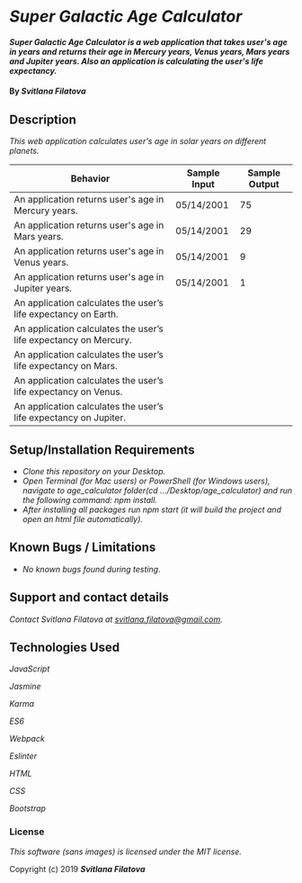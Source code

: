 # _Super Galactic Age Calculator_

#### _Super Galactic Age Calculator is a web application that takes user's age in years and returns their age in Mercury years, Venus years, Mars years and Jupiter years. Also an application is calculating the user's life expectancy._

#### By _**Svitlana Filatova**_

## Description
_This web application calculates user's age in solar years on different planets._

| Behavior                                                         | Sample Input | Sample Output |
|------------------------------------------------------------------|--------------|---------------|
| An application returns user's age in Mercury years.              |  05/14/2001  |       75      |
| An application returns user's age in Mars years.                 |  05/14/2001  |       29      |
| An application returns user's age in Venus years.                |  05/14/2001  |       9       |
| An application returns user's age in Jupiter years.              |  05/14/2001  |       1       |
| An application calculates the user’s life expectancy on Earth.   |              |               |
| An application calculates the user’s life expectancy on Mercury. |              |               |
| An application calculates the user’s life expectancy on Mars.    |              |               |
| An application calculates the user’s life expectancy on Venus.   |              |               |
| An application calculates the user’s life expectancy on Jupiter. |              |               |


## Setup/Installation Requirements

* _Clone this repository on your Desktop._
* _Open Terminal (for Mac users) or PowerShell (for Windows users), navigate to age_calculator folder(cd .../Desktop/age_calculator) and run the following command: npm install._
* _After installing all packages run npm start (it will build the project and open an html file automatically)._


## Known Bugs / Limitations

* _No known bugs found during testing_.

## Support and contact details

_Contact Svitlana Filatova at svitlana.filatova@gmail.com._

## Technologies Used

_JavaScript_

_Jasmine_

_Karma_

_ES6_

_Webpack_

_Eslinter_

_HTML_

_CSS_

_Bootstrap_



### License

*This software (sans images) is licensed under the MIT license.*

Copyright (c) 2019 **_Svitlana Filatova_**
